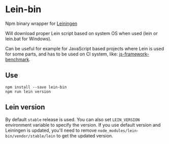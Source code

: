 # Lein-bin

Npm binary wrapper for [Leiningen](https://leiningen.org/)

Will download proper Lein script based on system OS when used (lein or lein.bat for Windows).

Can be useful for example for JavaScript based projects where Lein is used for
some parts, and has to be used on CI system, like: [js-framework-benchmark](https://github.com/krausest/js-framework-benchmark).

## Use

```
npm install --save lein-bin
npm run lein version
```

## Lein version

By default `stable` release is used. You can also set `LEIN_VERSION` environment
variable to specify the version. If you use default version and Leiningen
is updated, you'll need to remove
`node_modules/lein-bin/vendor/stable/lein` to get the updated version.
